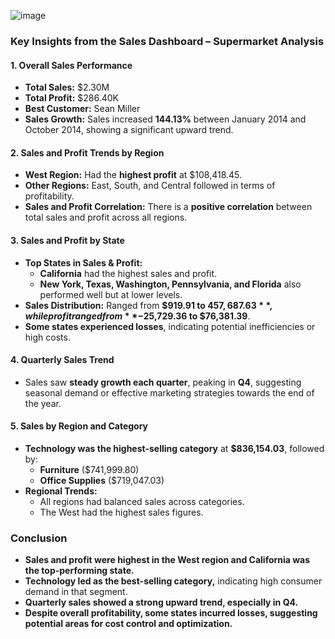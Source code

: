 ![image](https://github.com/user-attachments/assets/622ef795-d347-46e0-9acd-d96fee7315a7)


### **Key Insights from the Sales Dashboard – Supermarket Analysis**  

#### **1. Overall Sales Performance**
- **Total Sales:** $2.30M  
- **Total Profit:** $286.40K  
- **Best Customer:** Sean Miller  
- **Sales Growth:** Sales increased **144.13%** between January 2014 and October 2014, showing a significant upward trend.

#### **2. Sales and Profit Trends by Region**
- **West Region:** Had the **highest profit** at $108,418.45.  
- **Other Regions:** East, South, and Central followed in terms of profitability.  
- **Sales and Profit Correlation:** There is a **positive correlation** between total sales and profit across all regions.  

#### **3. Sales and Profit by State**
- **Top States in Sales & Profit:**  
  - **California** had the highest sales and profit.  
  - **New York, Texas, Washington, Pennsylvania, and Florida** also performed well but at lower levels.  
- **Sales Distribution:** Ranged from **$919.91 to $457,687.63**, while profit ranged from **-$25,729.36 to $76,381.39**.  
- **Some states experienced losses**, indicating potential inefficiencies or high costs.

#### **4. Quarterly Sales Trend**
- Sales saw **steady growth each quarter**, peaking in **Q4**, suggesting seasonal demand or effective marketing strategies towards the end of the year.

#### **5. Sales by Region and Category**
- **Technology was the highest-selling category** at **$836,154.03**, followed by:  
  - **Furniture** ($741,999.80)  
  - **Office Supplies** ($719,047.03)  
- **Regional Trends:**  
  - All regions had balanced sales across categories.  
  - The West had the highest sales figures.

### **Conclusion**
- **Sales and profit were highest in the West region and California was the top-performing state.**  
- **Technology led as the best-selling category,** indicating high consumer demand in that segment.  
- **Quarterly sales showed a strong upward trend, especially in Q4.**  
- **Despite overall profitability, some states incurred losses, suggesting potential areas for cost control and optimization.**
